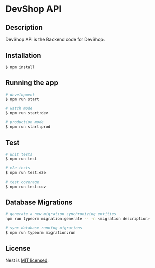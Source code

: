 # DevShop API

## Description

DevShop API is the Backend code for DevShop.

## Installation

```bash
$ npm install
```

## Running the app

```bash
# development
$ npm run start

# watch mode
$ npm run start:dev

# production mode
$ npm run start:prod
```

## Test

```bash
# unit tests
$ npm run test

# e2e tests
$ npm run test:e2e

# test coverage
$ npm run test:cov
```

## Database Migrations

```bash
# generate a new migration synchronizing entities
npm run typeorm migration:generate -- -n <migration description>

# sync database running migrations
$ npm run typeorm migration:run

```

## License

Nest is [MIT licensed](LICENSE).
